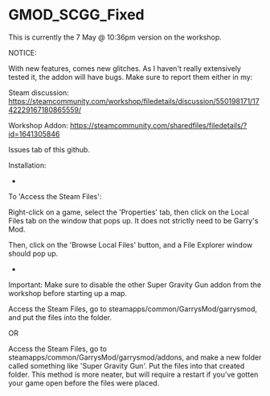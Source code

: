 # GMOD_SCGG_Fixed
This is currently the 7 May @ 10:36pm version on the workshop.

NOTICE:

With new features, comes new glitches. As I haven't really extensively tested it, the addon will have bugs. Make sure to report them either in my:

Steam discussion: https://steamcommunity.com/workshop/filedetails/discussion/550198171/1742229167180865559/

Workshop Addon: https://steamcommunity.com/sharedfiles/filedetails/?id=1641305846

Issues tab of this github.

Installation:

-

To 'Access the Steam Files':

Right-click on a game, select the 'Properties' tab, then click on the Local Files tab on the window that pops up.
It does not strictly need to be Garry's Mod.

Then, click on the 'Browse Local Files' button, and a File Explorer window should pop up.

-

Important: Make sure to disable the other Super Gravity Gun addon from the workshop before starting up a map.

Access the Steam Files, go to steamapps/common/GarrysMod/garrysmod, and put the files into the folder.

OR

Access the Steam Files, go to steamapps/common/GarrysMod/garrysmod/addons, and make a new folder called something like 'Super Gravity Gun'. Put the files into that created folder. 
This method is more neater, but will require a restart if you've gotten your game open before the files were placed.